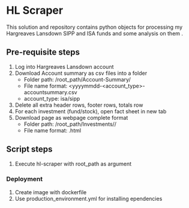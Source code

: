 # HL Scraper
This solution and repository contains python objects for processing my Hargreaves Lansdown SIPP and ISA funds and some analysis on them .

## Pre-requisite steps
1. Log into Hargreaves Lansdown account
2. Download Account summary as csv files into a folder
    - Folder path: /root_path/Account-Summary/
    - File name format: <yyyymmdd-<account_type>-accountsummary.csv
    - account_type: isa/sipp
3. Delete all extra header rows, footer rows, totals row
4. For each investment (fund/stock), open fact sheet in new tab
5. Download page as webpage complete format
    - Folder path: /root_path/Investments/<yyyy-mm-dd>/
    - File name format: <name of investment>.html

## Script steps
1. Execute hl-scraper with root_path as argument

### Deployment
1. Create image with dockerfile
2. Use production_environment.yml for installing ependencies